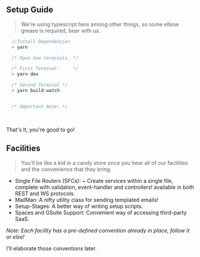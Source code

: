 ## Setup Guide
> We're using typescript here among other things, so some elbow grease is required, bear with us.

``` javascript
  //Install Dependencies
  > yarn

  /* Open two terminals. */

  /* First Terminal:     */
  > yarn dev

  /* Second Terminal */
  > yarn build:watch


  /* Important Note: */
```

<br />

That's It, you're good to go!

## Facilities
> You'll be like a kid in a candy store once you hear all of our facilities and the convenience that they bring.

* Single File Routers (SFCs):
~ Create services within a single file, complete with validation, event-handler and controllers! available in both REST and WS protocols.
* MailMan: A nifty utility class for sending templated emails!
* Setup-Stages: A better way of writing setup scripts.
* Spaces and GSuite Support: Convenient way of accessing third-party SaaS.

*Note: Each facility has a pre-defined convention already in place, follow it or else!*

I'll elaborate those conventions later.